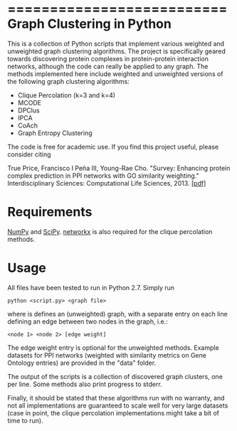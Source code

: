 ==========================
Graph Clustering in Python
==========================

This is a collection of Python scripts that implement various weighted and
unweighted graph clustering algorithms. The project is specifically geared
towards discovering protein complexes in protein-protein interaction networks,
although the code can really be applied to any graph. The methods implemented
here include weighted and unweighted versions of the following graph clustering
algorithms:

* Clique Percolation (k=3 and k=4)
* MCODE
* DPClus
* IPCA
* CoAch
* Graph Entropy Clustering

The code is free for academic use. If you find this project useful, please
consider citing
  
True Price, Francisco I Peña III, Young-Rae Cho. "Survey: Enhancing
protein complex prediction in PPI networks with GO similarity weighting."
Interdisciplinary Sciences: Computational Life Sciences, 2013.
[[pdf]](http://cs.unc.edu/~jtprice/papers/price_pena_cho_2013.pdf)


Requirements
============

[NumPy](http://www.numpy.org) and [SciPy](http://www.scipy.org).
[networkx](https://networkx.github.io/) is also required for the clique
percolation methods.


Usage
=====

All files have been tested to run in Python 2.7. Simply run

	python <script.py> <graph file>

where <graph file> is defines an (unweighted) graph, with a separate entry on
each line defining an edge between two nodes in the graph, i.e.:

	<node 1> <node 2> [edge weight]

The edge weight entry is optional for the unweighted methods. Example datasets
for PPI networks (weighted with similarity metrics on Gene Ontology entries) are
provided in the "data" folder.

The output of the scripts is a collection of discovered graph clusters, one per
line. Some methods also print progress to stderr.

Finally, it should be stated that these algorithms run with no warranty, and not
all implementations are guaranteed to scale well for very large datasets (case
in point, the clique percolation implementations might take a bit of time to
run).

